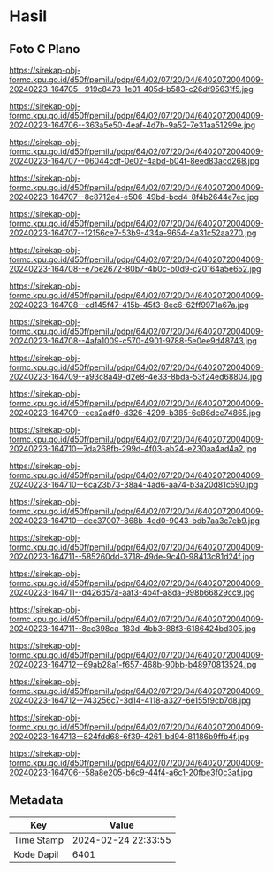 # Hasil

## Foto C Plano

https://sirekap-obj-formc.kpu.go.id/d50f/pemilu/pdpr/64/02/07/20/04/6402072004009-20240223-164705--919c8473-1e01-405d-b583-c26df95631f5.jpg

https://sirekap-obj-formc.kpu.go.id/d50f/pemilu/pdpr/64/02/07/20/04/6402072004009-20240223-164706--363a5e50-4eaf-4d7b-9a52-7e31aa51299e.jpg

https://sirekap-obj-formc.kpu.go.id/d50f/pemilu/pdpr/64/02/07/20/04/6402072004009-20240223-164707--06044cdf-0e02-4abd-b04f-8eed83acd268.jpg

https://sirekap-obj-formc.kpu.go.id/d50f/pemilu/pdpr/64/02/07/20/04/6402072004009-20240223-164707--8c8712e4-e506-49bd-bcd4-8f4b2644e7ec.jpg

https://sirekap-obj-formc.kpu.go.id/d50f/pemilu/pdpr/64/02/07/20/04/6402072004009-20240223-164707--12156ce7-53b9-434a-9654-4a31c52aa270.jpg

https://sirekap-obj-formc.kpu.go.id/d50f/pemilu/pdpr/64/02/07/20/04/6402072004009-20240223-164708--e7be2672-80b7-4b0c-b0d9-c20164a5e652.jpg

https://sirekap-obj-formc.kpu.go.id/d50f/pemilu/pdpr/64/02/07/20/04/6402072004009-20240223-164708--cd145f47-415b-45f3-8ec6-62ff9971a67a.jpg

https://sirekap-obj-formc.kpu.go.id/d50f/pemilu/pdpr/64/02/07/20/04/6402072004009-20240223-164708--4afa1009-c570-4901-9788-5e0ee9d48743.jpg

https://sirekap-obj-formc.kpu.go.id/d50f/pemilu/pdpr/64/02/07/20/04/6402072004009-20240223-164709--a93c8a49-d2e8-4e33-8bda-53f24ed68804.jpg

https://sirekap-obj-formc.kpu.go.id/d50f/pemilu/pdpr/64/02/07/20/04/6402072004009-20240223-164709--eea2adf0-d326-4299-b385-6e86dce74865.jpg

https://sirekap-obj-formc.kpu.go.id/d50f/pemilu/pdpr/64/02/07/20/04/6402072004009-20240223-164710--7da268fb-299d-4f03-ab24-e230aa4ad4a2.jpg

https://sirekap-obj-formc.kpu.go.id/d50f/pemilu/pdpr/64/02/07/20/04/6402072004009-20240223-164710--6ca23b73-38a4-4ad6-aa74-b3a20d81c590.jpg

https://sirekap-obj-formc.kpu.go.id/d50f/pemilu/pdpr/64/02/07/20/04/6402072004009-20240223-164710--dee37007-868b-4ed0-9043-bdb7aa3c7eb9.jpg

https://sirekap-obj-formc.kpu.go.id/d50f/pemilu/pdpr/64/02/07/20/04/6402072004009-20240223-164711--585260dd-3718-49de-9c40-98413c81d24f.jpg

https://sirekap-obj-formc.kpu.go.id/d50f/pemilu/pdpr/64/02/07/20/04/6402072004009-20240223-164711--d426d57a-aaf3-4b4f-a8da-998b66829cc9.jpg

https://sirekap-obj-formc.kpu.go.id/d50f/pemilu/pdpr/64/02/07/20/04/6402072004009-20240223-164711--8cc398ca-183d-4bb3-88f3-6186424bd305.jpg

https://sirekap-obj-formc.kpu.go.id/d50f/pemilu/pdpr/64/02/07/20/04/6402072004009-20240223-164712--69ab28a1-f657-468b-90bb-b48970813524.jpg

https://sirekap-obj-formc.kpu.go.id/d50f/pemilu/pdpr/64/02/07/20/04/6402072004009-20240223-164712--743256c7-3d14-4118-a327-6e155f9cb7d8.jpg

https://sirekap-obj-formc.kpu.go.id/d50f/pemilu/pdpr/64/02/07/20/04/6402072004009-20240223-164713--824fdd68-6f39-4261-bd94-81186b9ffb4f.jpg

https://sirekap-obj-formc.kpu.go.id/d50f/pemilu/pdpr/64/02/07/20/04/6402072004009-20240223-164706--58a8e205-b6c9-44f4-a6c1-20fbe3f0c3af.jpg


## Metadata

| Key        | Value               |
| ---------- | ------------------- |
| Time Stamp | 2024-02-24 22:33:55 |
| Kode Dapil | 6401                |




